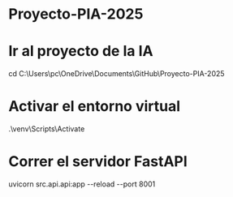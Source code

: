 # Proyecto-PIA-2025
# Ir al proyecto de la IA
cd C:\Users\pc\OneDrive\Documents\GitHub\Proyecto-PIA-2025

# Activar el entorno virtual
.\venv\Scripts\Activate

# Correr el servidor FastAPI
uvicorn src.api.api:app --reload --port 8001